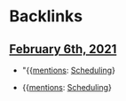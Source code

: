 
# Backlinks
## [February 6th, 2021](<February 6th, 2021.md>)
- "{{[mentions](<mentions.md>): [Scheduling](<Scheduling.md>)}

- {{[mentions](<mentions.md>): [Scheduling](<Scheduling.md>)}

